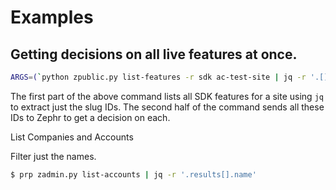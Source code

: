 # Examples

## Getting decisions on all live features at once.

```bash
ARGS=(`python zpublic.py list-features -r sdk ac-test-site | jq -r '.[].id' | tr '\n' ' '`) && python zpublic.py decide ${ARGS[@]} | jq
```
The first part of the above command lists all SDK features for a site using `jq` to extract just the slug IDs.  The second half of the command sends all these IDs to Zephr to get a decision on each.

List Companies and Accounts

Filter just the names.

```bash
$ prp zadmin.py list-accounts | jq -r '.results[].name'
```
